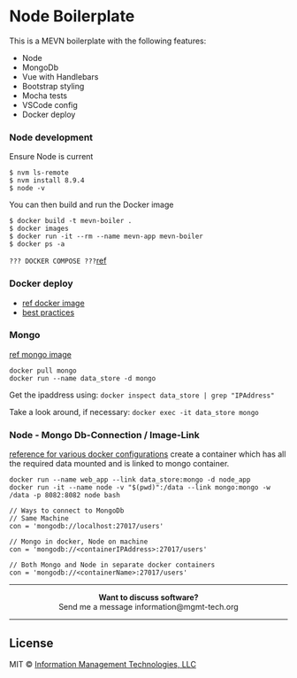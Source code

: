 # Node Boilerplate

This is a MEVN boilerplate with the following features:

* Node
* MongoDb
* Vue with Handlebars
* Bootstrap styling
* Mocha tests
* VSCode config
* Docker deploy


### Node development

Ensure Node is current

```
$ nvm ls-remote
$ nvm install 8.9.4
$ node -v
```

You can then build and run the Docker image

```
$ docker build -t mevn-boiler .
$ docker images
$ docker run -it --rm --name mevn-app mevn-boiler
$ docker ps -a
```

`??? DOCKER COMPOSE ???`[ref](https://www.digitalocean.com/community/tutorials/how-to-install-and-use-docker-compose-on-ubuntu-14-04)


### Docker deploy

- [ref docker image](https://github.com/nodejs/docker-node)
- [best practices](https://github.com/nodejs/docker-node/blob/master/docs/BestPractices.md)




### Mongo

[ref mongo image](https://hub.docker.com/r/library/mongo/)

```
docker pull mongo
docker run --name data_store -d mongo
```

Get the ipaddress using: `docker inspect data_store | grep "IPAddress" `

Take a look around, if necessary: `docker exec -it data_store mongo`




### Node - Mongo Db-Connection / Image-Link
[reference for various docker configurations](http://www.ifdattic.com/how-to-mongodb-nodejs-docker/)
create a container which has all the required data mounted and is linked to mongo container.

```
docker run --name web_app --link data_store:mongo -d node_app
docker run -it --name node -v "$(pwd)":/data --link mongo:mongo -w /data -p 8082:8082 node bash
```

```
// Ways to connect to MongoDb
// Same Machine
con = 'mongodb://localhost:27017/users'

// Mongo in docker, Node on machine
con = 'mongodb://<containerIPAddress>:27017/users'

// Both Mongo and Node in separate docker containers
con = 'mongodb://<containerName>:27017/users'

```







***

<p align="center"><b> Want to discuss software?</b><br>Send me a message <a href="mailto:information@mgmt-tech.org?Subject=Open%20Software" target="_top"></a> information@mgmt-tech.org</p>

***


## License

MIT © [Information Management Technologies, LLC](http://mgmt-tech.org)
